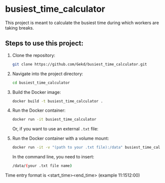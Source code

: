 # busiest_time_calculator

This project is meant to calculate the busiest time during which workers are taking breaks.

## Steps to use this project:

1. Clone the repository:
    ```sh
    git clone https://github.com/Gekd/busiest_time_calculator.git
    ```

2. Navigate into the project directory:
    ```sh
    cd busiest_time_calculator
    ```

3. Build the Docker image:
    ```sh
    docker build -t busiest_time_calculator .
    ```

4. Run the Docker container:
    ```sh
    docker run -it busiest_time_calculator
    ```

   Or, if you want to use an external `.txt` file:

4. Run the Docker container with a volume mount:
    ```sh
    docker run -it -v "(path to your .txt file):/data" busiest_time_calculator
    ```
   
   In the command line, you need to insert:
    ```sh
    /data/(your .txt file name)
    ```

Time entry format is <start_time><end_time> (example 11:1512:00)

